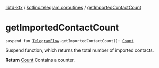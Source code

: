 [libtd-ktx](../index.md) / [kotlinx.telegram.coroutines](index.md) / [getImportedContactCount](./get-imported-contact-count.md)

# getImportedContactCount

`suspend fun `[`TelegramFlow`](../kotlinx.telegram.core/-telegram-flow/index.md)`.getImportedContactCount(): `[`Count`](https://tdlibx.github.io/td/docs/org/drinkless/td/libcore/telegram/TdApi.Count.html)

Suspend function, which returns the total number of imported contacts.

**Return**
[Count](https://tdlibx.github.io/td/docs/org/drinkless/td/libcore/telegram/TdApi.Count.html) Contains a counter.

